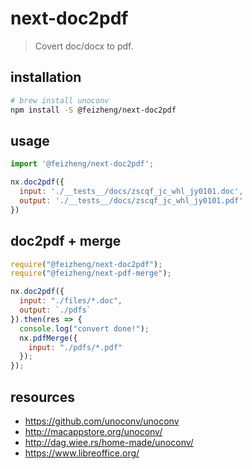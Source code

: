 # next-doc2pdf
> Covert doc/docx to pdf.

## installation
```bash
# brew install unoconv
npm install -S @feizheng/next-doc2pdf
```

## usage
```js
import '@feizheng/next-doc2pdf';

nx.doc2pdf({
  input: './__tests__/docs/zscqf_jc_whl_jy0101.doc',
  output: './__tests__/docs/zscqf_jc_whl_jy0101.pdf'
})
```

## doc2pdf + merge
```js
require("@feizheng/next-doc2pdf");
require("@feizheng/next-pdf-merge");

nx.doc2pdf({
  input: "./files/*.doc",
  output: `./pdfs`
}).then(res => {
  console.log("convert done!");
  nx.pdfMerge({
    input: "./pdfs/*.pdf"
  });
});

```


## resources
- https://github.com/unoconv/unoconv
- http://macappstore.org/unoconv/
- http://dag.wiee.rs/home-made/unoconv/
- https://www.libreoffice.org/
